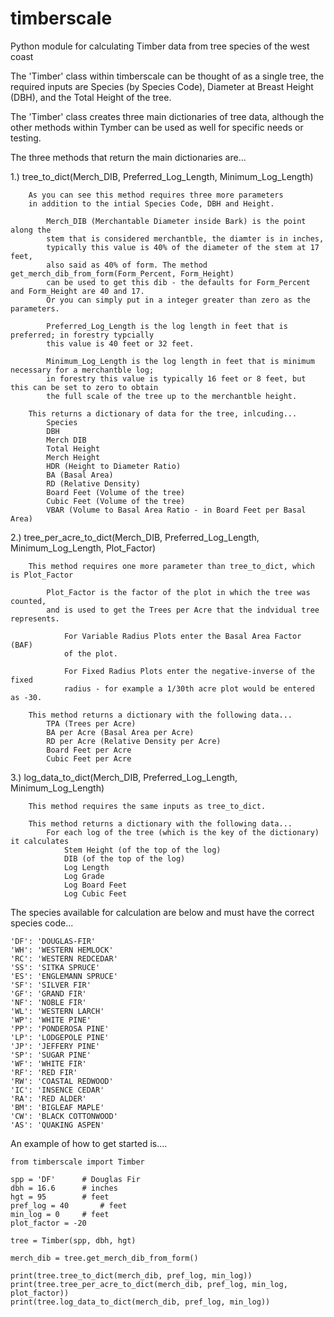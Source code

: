 # timberscale
Python module for calculating Timber data from tree species of the west coast


The 'Timber' class within timberscale can be thought of as a single tree,
the required inputs are Species (by Species Code), Diameter at Breast Height (DBH), and
the Total Height of the tree.


The 'Timber' class creates three main dictionaries of tree data, 
although the other methods within Tymber can be used as well
for specific needs or testing.


The three methods that return the main dictionaries are...


1.)	tree_to_dict(Merch_DIB, Preferred_Log_Length, Minimum_Log_Length)
	
		As you can see this method requires three more parameters
		in addition to the intial Species Code, DBH and Height.

			Merch_DIB (Merchantable Diameter inside Bark) is the point along the
			stem that is considered merchantble, the diamter is in inches, 
			typically this value is 40% of the diameter of the stem at 17 feet, 
			also said as 40% of form. The method get_merch_dib_from_form(Form_Percent, Form_Height)
			can be used to get this dib - the defaults for Form_Percent and Form_Height are 40 and 17.
			Or you can simply put in a integer greater than zero as the parameters.

			Preferred_Log_Length is the log length in feet that is preferred; in forestry typcially
			this value is 40 feet or 32 feet.

			Minimum_Log_Length is the log length in feet that is minimum necessary for a merchantble log;
			in forestry this value is typically 16 feet or 8 feet, but this can be set to zero to obtain
			the full scale of the tree up to the merchantble height.
	
		This returns a dictionary of data for the tree, inlcuding...
			Species
			DBH
			Merch DIB
			Total Height
			Merch Height
			HDR (Height to Diameter Ratio)
			BA (Basal Area)
			RD (Relative Density)
			Board Feet (Volume of the tree)
			Cubic Feet (Volume of the tree)
			VBAR (Volume to Basal Area Ratio - in Board Feet per Basal Area)




2.)	tree_per_acre_to_dict(Merch_DIB, Preferred_Log_Length, Minimum_Log_Length, Plot_Factor)
		
		This method requires one more parameter than tree_to_dict, which is Plot_Factor
			
			Plot_Factor is the factor of the plot in which the tree was counted, 
			and is used to get the Trees per Acre that the indvidual tree represents.

				For Variable Radius Plots enter the Basal Area Factor (BAF) 
				of the plot.

				For Fixed Radius Plots enter the negative-inverse of the fixed
				radius - for example a 1/30th acre plot would be entered as -30.
		
		This method returns a dictionary with the following data...
			TPA (Trees per Acre)
			BA per Acre (Basal Area per Acre)
			RD per Acre (Relative Density per Acre)
			Board Feet per Acre
			Cubic Feet per Acre



3.)	log_data_to_dict(Merch_DIB, Preferred_Log_Length, Minimum_Log_Length)
		
		This method requires the same inputs as tree_to_dict.

		This method returns a dictionary with the following data...
			For each log of the tree (which is the key of the dictionary) it calculates
				Stem Height (of the top of the log)
				DIB (of the top of the log)
				Log Length
				Log Grade
				Log Board Feet
				Log Cubic Feet




The species available for calculation are below and must have the correct species code...

	'DF': 'DOUGLAS-FIR'
	'WH': 'WESTERN HEMLOCK'
	'RC': 'WESTERN REDCEDAR'
	'SS': 'SITKA SPRUCE'
	'ES': 'ENGLEMANN SPRUCE'
	'SF': 'SILVER FIR'
	'GF': 'GRAND FIR'
	'NF': 'NOBLE FIR'
	'WL': 'WESTERN LARCH'
	'WP': 'WHITE PINE'
	'PP': 'PONDEROSA PINE'
	'LP': 'LODGEPOLE PINE'
	'JP': 'JEFFERY PINE'
	'SP': 'SUGAR PINE'
	'WF': 'WHITE FIR'
	'RF': 'RED FIR'
	'RW': 'COASTAL REDWOOD'
	'IC': 'INSENCE CEDAR'
	'RA': 'RED ALDER'
	'BM': 'BIGLEAF MAPLE'
	'CW': 'BLACK COTTONWOOD'
	'AS': 'QUAKING ASPEN'


An example of how to get started is....

	from timberscale import Timber

	spp = 'DF'		# Douglas Fir
	dbh = 16.6		# inches
	hgt = 95		# feet
	pref_log = 40		# feet
	min_log = 0		# feet
	plot_factor = -20

	tree = Timber(spp, dbh, hgt)

	merch_dib = tree.get_merch_dib_from_form()

	print(tree.tree_to_dict(merch_dib, pref_log, min_log))
	print(tree.tree_per_acre_to_dict(merch_dib, pref_log, min_log, plot_factor))
	print(tree.log_data_to_dict(merch_dib, pref_log, min_log))
